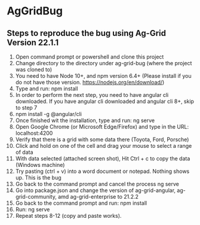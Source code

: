# AgGridBug

## Steps to reproduce the bug using Ag-Grid Version 22.1.1

1. Open command prompt or powershell and clone this project
2. Change directory to the directory under ag-grid-bug (where the project was cloned to)
3. You need to have Node 10+, and npm version 6.4+ (Please install if you do not have those version. https://nodejs.org/en/download/)
4. Type and run: npm install
5. In order to perform the next step, you need to have angular cli downloaded. If you have angular cli downloaded and angular cli 8+, skip to step 7
6. npm install -g @angular/cli
7. Once finished wit the installation, type and run: ng serve
8. Open Google Chrome (or Microsoft Edge/Firefox) and type in the URL: localhost:4200
9. Verify that there is a grid with some data there (Toyota, Ford, Porsche)
10. Click and hold on one of the cell and drag your mouse to select a range of data
11. With data selected (attached screen shot), Hit Ctrl + c to copy the data (Windows machine)
12. Try pasting (ctrl + v) into a word document or notepad. Nothing shows up. This is the bug
13. Go back to the command prompt and cancel the process ng serve 
14. Go into package.json and change the version of ag-grid-angular, ag-grid-community, amd ag-grid-enterprise to 21.2.2
15. Go back to the command prompt and run: npm install
16. Run: ng serve
17. Repeat steps 8-12 (copy and paste works).
